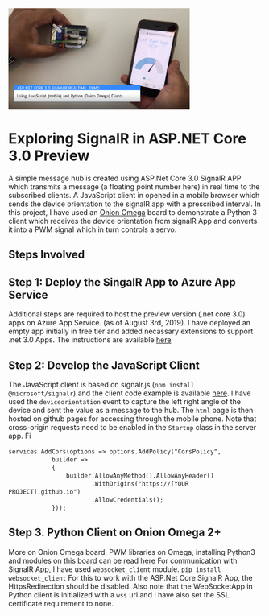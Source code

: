 <img src="signalRDemo.png"  width='360' height='200'>

# Exploring SignalR in ASP.NET Core 3.0 Preview
A simple message hub is created using ASP.Net Core 3.0 SignalR APP which transmits a message (a floating point number here) in real time to the subscribed clients. A JavaScript client in opened in a mobile browser which sends the device orientation to the signalR app with a prescribed interval. 
In this project, I have used an [Onion Omega](https://onion.io/) board to demonstrate a Python 3 client which receives the device orientation from signalR App and converts it into a PWM signal which in turn controls a servo.

## Steps Involved

## Step 1: Deploy the SingalR App to Azure App Service
Additional steps are required to host the preview version (.net core 3.0) apps on Azure App Service. (as of August 3rd, 2019). I have deployed an empty app initially in free tier and added necassary extensions to support .net 3.0 Apps. The instructions are available [here](https://docs.microsoft.com/en-us/aspnet/core/host-and-deploy/azure-apps/?view=aspnetcore-2.2&tabs=visual-studio)

## Step 2: Develop the JavaScript Client
The JavaScript client is based on signalr.js (`npm install @microsoft/signalr`) and the client code example is available [here](https://docs.microsoft.com/en-us/aspnet/core/signalr/javascript-client?view=aspnetcore-3.0). I have used the `deviceorientation` event to capture the left right angle of the device and sent the value as a message to the hub.
The `html` page is then hosted on github pages for accessing through the mobile phone.
Note that cross-origin requests need to be enabled in the `Startup` class in the server app. Fi
```
services.AddCors(options => options.AddPolicy("CorsPolicy", 
            builder => 
            {
                builder.AllowAnyMethod().AllowAnyHeader()
                       .WithOrigins("https://[YOUR PROJECT].github.io")
                       .AllowCredentials();
            }));
```

## Step 3. Python Client on Onion Omega 2+
More on Onion Omega board, PWM libraries on Omega, installing Python3 and modules on this board can be read [here](https://onion.io/)
For communication with SignalR App, I have used `websocket_client` module. 
`pip install websocket_client`
For this to work with the ASP.Net Core SignalR App, the HttpsRedirection should be disabled. 
Also note that the WebSocketApp in Python client is initialized with a `wss` url and I have also set the SSL certificate requirement to none.







